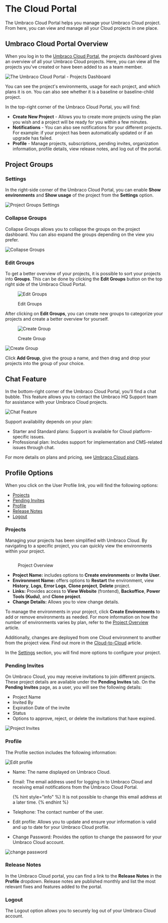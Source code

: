 # The Cloud Portal

The Umbraco Cloud Portal helps you manage your Umbraco Cloud project. From here, you can view and manage all your Cloud projects in one place.

## Umbraco Cloud Portal Overview

When you log in to the [Umbraco Cloud Portal](https://www.s1.umbraco.io/home/login/), the projects dashboard gives an overview of all your Umbraco Cloud projects. Here, you can view all the projects you've created or have been added to as a team member.

![The Umbraco Cloud Portal - Projects Dashboard](../../getting-started/the-umbraco-cloud-portal/images/Umbraco-cloud-portal-projects-dashboard.png)

You can see the project's environments, usage for each project, and which plans it is on. You can also see whether it is a baseline or baseline-child project.

In the top-right corner of the Umbraco Cloud Portal, you will find:

* **Create New Project** - Allows you to create more projects using the plan you wish and a project will be ready for you within a few minutes.
* **Notifications** - You can also see notifications for your different projects. For example: if your project has been automatically updated or if an upgrade has failed.
* **Profile** - Manage projects, subscriptions, pending invites, organization information, profile details, view release notes, and log out of the portal.

## Project Groups

### Settings

In the right-side corner of the Umbraco Cloud Portal, you can enable **Show environments** and **Show usage** of the project from the **Settings** option.

![Project Groups Settings](../../getting-started/the-umbraco-cloud-portal/images/project-group-settings.png)

### Collapse Groups

Collapse Groups allows you to collapse the groups on the project dashboard. You can also expand the groups depending on the view you prefer.

![Collapse Groups](../../getting-started/the-umbraco-cloud-portal/images/collapse-groups.png)

### Edit Groups

To get a better overview of your projects, it is possible to sort your projects into **Groups**. This can be done by clicking the **Edit Groups** button on the top right side of the Umbraco Cloud Portal.

<figure><img src="../../.gitbook/assets/image (4) (1).png" alt="Edit Groups"><figcaption><p>Edit Groups</p></figcaption></figure>

After clicking on **Edit Groups**, you can create new groups to categorize your projects and create a better overview for yourself.

<figure><img src="../../.gitbook/assets/image (5) (1).png" alt="Create Group"><figcaption><p>Create Group</p></figcaption></figure>

![Create Group](../../getting-started/the-umbraco-cloud-portal/images/add-group.png)

Click **Add Group**, give the group a name, and then drag and drop your projects into the group of your choice.

## Chat Feature

In the bottom-right corner of the Umbraco Cloud Portal, you'll find a chat bubble. This feature allows you to contact the Umbraco HQ Support team for assistance with your Umbraco Cloud projects.

![Chat Feature](../../getting-started/the-umbraco-cloud-portal/images/chat-feature.png)

Support availability depends on your plan:

* Starter and Standard plans: Support is available for Cloud platform-specific issues.
* Professional plan: Includes support for implementation and CMS-related issues through chat.

For more details on plans and pricing, see [Umbraco Cloud plans](https://umbraco.com/pricing/).

## Profile Options

When you click on the User Profile link, you will find the following options:

* [Projects](./#projects)
* [Pending Invites](./#pending-invites)
* [Profile](./#profile)
* [Release Notes](./#release-notes)
* [Logout](./#logout)

### Projects

Managing your projects has been simplified with Umbraco Cloud. By navigating to a specific project, you can quickly view the environments within your project.

<figure><img src="../../.gitbook/assets/image (1).png" alt=""><figcaption><p>Project Overview</p></figcaption></figure>

* **Project Name:** includes options to **Create environments** or **Invite User**.
* **Environment Name:** offers options to **Restart** the environment, view **History**, **Logs**, **Error Logs**, **Clone project**, **Delete** project.
* **Links:** Provides access to **View Website** (frontend), **Backoffice**, **Power Tools (Kudu)**, and **Clone project**.
* **Change Details:** Allows you to view change details.

To manage the environments in your project, click **Create Environments** to add or remove environments as needed. For more information on how the number of environments varies by plan, refer to the [Project Overview](../project-features/) article.

Additionally, changes are deployed from one Cloud environment to another from the project view. Find out more in the [Cloud-to-Cloud](../../build-and-customize-your-solution/handle-deployments-and-environments/deployment/cloud-to-cloud.md) article.

In the [Settings](../../build-and-customize-your-solution/set-up-your-project/project-settings/) section, you will find more options to configure your project.

### Pending Invites

On Umbraco Cloud, you may receive invitations to join different projects. These project details are available under the **Pending Invites** tab. On the **Pending Invites** page, as a user, you will see the following details:

* Project Name
* Invited By
* Expiration Date of the invite
* Status
* Options to approve, reject, or delete the invitations that have expired.

![Project Invites](../../getting-started/the-umbraco-cloud-portal/images/project-invites.png)

### Profile

The Profile section includes the following information:

![Edit profile](../../getting-started/the-umbraco-cloud-portal/images/view-profile-details.png)

* Name: The name displayed on Umbraco Cloud.
*   Email: The email address used for logging in to Umbraco Cloud and receiving email notifications from the Umbraco Cloud Portal.

    {% hint style="info" %}
    It is not possible to change this email address at a later time.
    {% endhint %}
* Telephone: The contact number of the user.
* Edit profile: Allows you to update and ensure your information is valid and up to date for your Umbraco Cloud profile.
* Change Password: Provides the option to change the password for your Umbraco Cloud account.

![change password](../../getting-started/the-umbraco-cloud-portal/images/change-password.png)

### Release Notes

In the Umbraco Cloud portal, you can find a link to the **Release Notes** in the **Profile** dropdown. Release notes are published monthly and list the most relevant fixes and features added to the portal.

### Logout

The Logout option allows you to securely log out of your Umbraco Cloud account.
